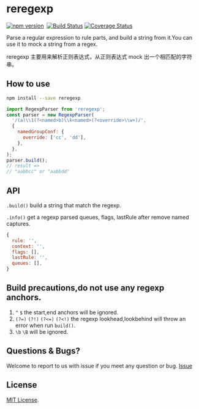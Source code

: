 # reregexp

[![npm version](https://badge.fury.io/js/reregexp.svg)](https://badge.fury.io/js/reregexp)&nbsp;&nbsp;[![Build Status](https://travis-ci.org/suchjs/reregexp.svg?branch=master)](https://travis-ci.org/suchjs/reregexp)
[![Coverage Status](https://coveralls.io/repos/github/suchjs/reregexp/badge.svg?branch=master)](https://coveralls.io/github/suchjs/reregexp?branch=master)

Parse a regular expression to rule parts, and build a string from it.You can use it to mock a string from a regex.

reregexp 主要用来解析正则表达式，从正则表达式 mock 出一个相匹配的字符串。

## How to use

```bash
npm install --save reregexp
```

```javascript
import RegexpParser from 'reregexp';
const parser = new RegexpParser(
  '/(a)\\1(?<named>b)\\k<named>(?<override>\\w+)/',
  {
    namedGroupConf: {
      override: ['cc', 'dd'],
    },
  },
);
parser.build();
// result =>
// "aabbcc" or "aabbdd"
```

## API

`.build()` build a string that match the regexp.

`.info()` get a regexp parsed queues, flags, lastRule after remove named captures.

```javascript
{
  rule: '',
  context: '',
  flags: [],
  lastRule: '',
  queues: [],
}
```

## Build precautions,do not use any regexp anchors.

1. `^` `$` the start,end anchors will be ignored.
2. `(?=)` `(?!)` `(?<=)` `(?<!)` the regexp lookhead,lookbehind will throw an error when run `build()`.
3. `\b` `\B` will be ignored.

## Questions & Bugs?

Welcome to report to us with issue if you meet any question or bug. [Issue](https://github.com/suchjs/reregexp/issues)

## License

[MIT License](./LICENSE).
